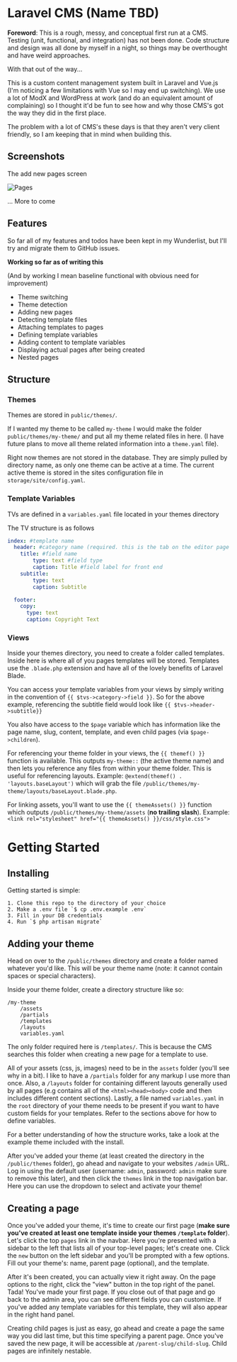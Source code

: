 # Laravel CMS (Name TBD)

**Foreword**: This is a rough, messy, and conceptual first run at a CMS. Testing (unit, functional, and integration) has not been done. Code structure and design was all done by myself in a night, so things may be overthought and have weird approaches.

With that out of the way...

This is a custom content management system built in Laravel and Vue.js (I'm noticing a few limitations with Vue so I may end up switching).
We use a lot of ModX and WordPress at work (and do an equivalent amount of complaining) so I thought it'd be fun to see how and why those CMS's got the way they did in the first place.

The problem with a lot of CMS's these days is that they aren't very client friendly, so I am keeping that in mind when building this.

## Screenshots

The add new pages screen

![Pages](http://i.imgur.com/W4ZJAAt.png)


... More to come

## Features

So far all of my features and todos have been kept in my Wunderlist, but I'll try and migrate them to GitHub issues.

**Working so far as of writing this**

(And by working I mean baseline functional with obvious need for improvement)

* Theme switching
* Theme detection
* Adding new pages
* Detecting template files
* Attaching templates to pages
* Defining template variables
* Adding content to template variables
* Displaying actual pages after being created
* Nested pages

## Structure

### Themes

Themes are stored in `public/themes/`.

If I wanted my theme to be called `my-theme` I would make the folder `public/themes/my-theme/` and put all my theme related files in here.
(I have future plans to move all theme related information into a `theme.yaml` file).

Right now themes are not stored in the database. They are simply pulled by directory name, as only one theme can be active at a time.
The current active theme is stored in the sites configuration file in `storage/site/config.yaml`.

### Template Variables

TVs are defined in a `variables.yaml` file located in your themes directory

The TV structure is as follows

```yaml
index: #template name
  header: #category name (required. this is the tab on the editor page to group fields)
    title: #field name
        type: text #field type
        caption: Title #field label for front end
    subtitle:
        type: text
        caption: Subtitle

  footer:
    copy:
      type: text
      caption: Copyright Text
```

### Views

Inside your themes directory, you need to create a folder called templates. Inside here is where all of you pages templates will be stored.
Templates use the `.blade.php` extension and have all of the lovely benefits of Laravel Blade.

You can access your template variables from your views by simply writing in the convention of `{{ $tvs->category->field }}`.
So for the above example, referencing the subtitle field would look like `{{ $tvs->header->subtitle}}`

You also have access to the `$page` variable which has information like the page name, slug, content, template, and even child pages (via `$page->children`).

For referencing your theme folder in your views, the `{{ themef() }}` function is available. This outputs `my-theme::` (the active theme name) and then lets you reference any files from within your theme folder. This is useful for referencing layouts. Example: `@extend(themef() . 'layouts.baseLayout')` which will grab the file `/public/themes/my-theme/layouts/baseLayout.blade.php`.

For linking assets, you'll want to use the `{{ themeAssets() }}` function which outputs `/public/themes/my-theme/assets` (**no trailing slash**).
Example: `<link rel="stylesheet" href="{{ themeAssets() }}/css/style.css">`

# Getting Started

## Installing

Getting started is simple:

    1. Clone this repo to the directory of your choice
    2. Make a .env file `$ cp .env.example .env`
    3. Fill in your DB credentials
    4. Run `$ php artisan migrate`

## Adding your theme

Head on over to the `/public/themes` directory and create a folder named whatever you'd like. This will be your theme name (note: it cannot contain spaces or special characters).

Inside your theme folder, create a directory structure like so:

```
/my-theme
    /assets
    /partials
    /templates
    /layouts
    variables.yaml
```

The only folder required here is  `/templates/`. This is because the CMS searches this folder when creating a new page for a template to use.

All of your assets (css, js, images) need to be in the `assets` folder (you'll see why in a bit). I like to have a `/partials` folder for any markup I use more than once. Also, a `/layouts` folder for containing different layouts generally used by all pages (e.g contains all of the `<html><head><body>` code and then includes different content sections). Lastly, a file named `variables.yaml` in the `root` directory of your theme needs to be present if you want to have custom fields for your templates. Refer to the sections above for how to define variables.

For a better understanding of how the structure works, take a look at the example theme included with the install.

After you've added your theme (at least created the directory in the `/public/themes` folder), go ahead and navigate to your websites `/admin` URL. Log in using the default user (username: `admin`, password: `admin` make sure to remove this later), and then click the `themes` link in the top navigation bar. Here you can use the dropdown to select and activate your theme!

## Creating a page

Once you've added your theme, it's time to create our first page (**make sure you've created at least one template inside your themes `/template` folder**). Let's click the top `pages` link in the navbar. Here you're presented with a sidebar to the left that lists all of your top-level pages; let's create one. Click the `new` button on the left sidebar and you'll be prompted with a few options. Fill out your theme's: name, parent page (optional), and the template.

After it's been created, you can actually view it right away. On the page options to the right, click the "view" button in the top right of the panel. Tada! You've made your first page. If you close out of that page and go back to the admin area, you can see different fields you can customize. If you've added any template variables for this template, they will also appear in the right hand panel.

Creating child pages is just as easy, go ahead and create a page the same way you did last time, but this time specifying a parent page. Once you've saved the new page, it will be accessible at `/parent-slug/child-slug`. Child pages are infinitely nestable.